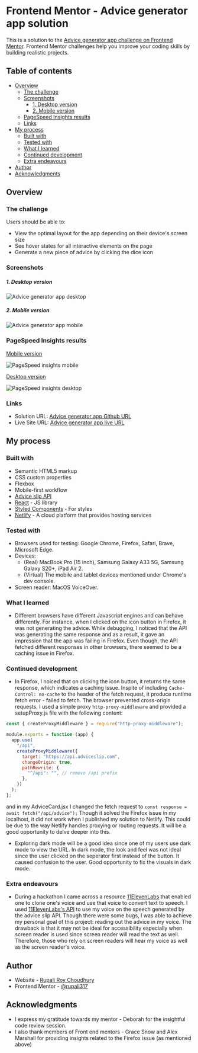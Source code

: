 # Frontend Mentor - Advice generator app solution

This is a solution to the [Advice generator app challenge on Frontend Mentor](https://www.frontendmentor.io/challenges/advice-generator-app-QdUG-13db). Frontend Mentor challenges help you improve your coding skills by building realistic projects.

## Table of contents

- [Overview](#overview)
  - [The challenge](#the-challenge)
  - [Screenshots](#screenshots)
    - [1. Desktop version](#1-desktop-version)
    - [2. Mobile version](#2-mobile-version)
  - [PageSpeed Insights results](#pagespeed-insights-results)
  - [Links](#links)
- [My process](#my-process)
  - [Built with](#built-with)
  - [Tested with](#tested-with)
  - [What I learned](#what-i-learned)
  - [Continued development](#continued-development)
  - [Extra endeavours](#extra-endeavours)
- [Author](#author)
- [Acknowledgments](#acknowledgments)

## Overview

### The challenge

Users should be able to:

- View the optimal layout for the app depending on their device's screen size
- See hover states for all interactive elements on the page
- Generate a new piece of advice by clicking the dice icon

### Screenshots

##### 1. Desktop version

![Advice generator app desktop](./public/screenshots/Advice-generator-app-desktop.png)

##### 2. Mobile version

![Advice generator app mobile](./public/screenshots/Advice-generator-app-mobile.png)

### PageSpeed Insights results

[Mobile version](https://pagespeed.web.dev/analysis/https-advice-generator-app-rc-netlify-app/w97b29e4y9?form_factor=mobile)

![PageSpeed insights mobile](./public/screenshots/Page-speed-insights-mobile.png)

[Desktop version](https://pagespeed.web.dev/analysis/https-advice-generator-app-rc-netlify-app/w97b29e4y9?form_factor=desktop)

![PageSpeed insights desktop](./public/screenshots/Page-speed-insights-desktop.png)

### Links

- Solution URL: [Advice generator app Github URL](https://github.com/rupali317/advice-generator-app)
- Live Site URL: [Advice generator app live URL](https://advice-generator-app-rc.netlify.app/)

## My process

### Built with

- Semantic HTML5 markup
- CSS custom properties
- Flexbox
- Mobile-first workflow
- [Advice slip API](https://api.adviceslip.com)
- [React](https://reactjs.org/) - JS library
- [Styled Components](https://styled-components.com/) - For styles
- [Netlify](https://www.netlify.com/) - A cloud platform that provides hosting services

### Tested with

- Browsers used for testing: Google Chrome, Firefox, Safari, Brave, Microsoft Edge.
- Devices:
  - (Real) MacBook Pro (15 inch), Samsung Galaxy A33 5G, Samsung Galaxy S20+, iPad Air 2.
  - (Virtual) The mobile and tablet devices mentioned under Chrome's dev console.
- Screen reader: MacOS VoiceOver.

### What I learned

- Different browsers have different Javascript engines and can behave differently. For instance, when I clicked on the icon button in Firefox, it was not generating the advice. While debugging, I noticed that the API was generating the same response and as a result, it gave an impression that the app was failing in Firefox. Even though, the API fetched different responses in other browsers, there seemed to be a caching issue in Firefox.

### Continued development

- In Firefox, I noiced that on clicking the icon button, it returns the same response, which indicates a caching issue. Inspite of including `Cache-Control: no-cache` to the header of the fetch request, it produce runtime fetch error - failed to fetch. The browser prevented cross-origin requests. I used a simple proxy `http-proxy-middleware` and provided a setupProxy.js file with the following content:

```js
const { createProxyMiddleware } = require("http-proxy-middleware");

module.exports = function (app) {
  app.use(
    "/api",
    createProxyMiddleware({
      target: "https://api.adviceslip.com",
      changeOrigin: true,
      pathRewrite: {
        "^/api": "", // remove /api prefix
      },
    })
  );
};
```

and in my AdviceCard.jsx I changed the fetch request to `const response = await fetch("/api/advice");` Though it solved the Firefox issue in my localhost, it did not work when I published my solution to Netlify. This could be due to the way Netlify handles proxying or routing requests. It will be a good opportunity to delve deeper into this.

- Exploring dark mode will be a good idea since one of my users use dark mode to view the URL. In dark mode, the look and feel was not ideal since the user clicked on the seperator first instead of the button. It caused confusion to the user. Good opportunity to fix the visuals in dark mode.

### Extra endeavours

- During a hackathon I came across a resource [11ElevenLabs](https://elevenlabs.io/) that enabled one to clone one's voice and use that voice to convert text to speech. I used [11ElevenLabs's API](https://elevenlabs.io/docs/api-reference/text-to-speech) to use my voice on the speech generated by the advice slip API. Though there were some bugs, I was able to achieve my personal goal of this project: reading out the advice in my voice. The drawback is that it may not be ideal for accessibility especially when screen reader is used since screen reader will read the text as well. Therefore, those who rely on screen readers will hear my voice as well as the screen reader's voice.

## Author

- Website - [Rupali Roy Choudhury](https://www.linkedin.com/in/rupali-rc/)
- Frontend Mentor - [@rupali317](https://www.frontendmentor.io/profile/rupali317)

## Acknowledgments

- I express my gratitude towards my mentor - Deborah for the insightful code review session.
- I also thank members of Front end mentors - Grace Snow and Alex Marshall for providing insights related to the Firefox issue (as mentioned above)
